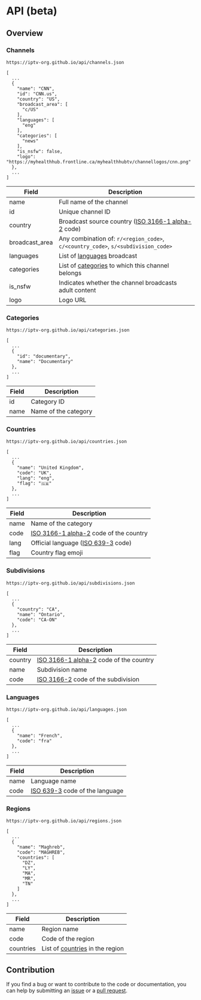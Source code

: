 # API (beta)

## Overview

### Channels

```
https://iptv-org.github.io/api/channels.json
```

```
[
  ...
  {
    "name": "CNN",
    "id": "CNN.us",
    "country": "US",
    "broadcast_area": [
      "c/US"
    ],
    "languages": [
      "eng"
    ],
    "categories": [
      "news"
    ],
    "is_nsfw": false,
    "logo": "https://myhealthhub.frontline.ca/myhealthhubtv/channellogos/cnn.png"
  },
  ...
]
```

| Field          | Description                                                                                            |
| -------------- | ------------------------------------------------------------------------------------------------------ |
| name           | Full name of the channel                                                                               |
| id             | Unique channel ID                                                                                      |
| country        | Broadcast source country ([ISO 3166-1 alpha-2](https://en.wikipedia.org/wiki/ISO_3166-1_alpha-2) code) |
| broadcast_area | Any combination of: `r/<region_code>`, `c/<country_code>`, `s/<subdivision_code>`                      |
| languages      | List of [languages](#languages) broadcast                                                              |
| categories     | List of [categories](#categories) to which this channel belongs                                        |
| is_nsfw        | Indicates whether the channel broadcasts adult content                                                 |
| logo           | Logo URL                                                                                               |

### Categories

```
https://iptv-org.github.io/api/categories.json
```

```
[
  ...
  {
    "id": "documentary",
    "name": "Documentary"
  },
  ...
]
```

| Field | Description          |
| ----- | -------------------- |
| id    | Category ID          |
| name  | Name of the category |

### Countries

```
https://iptv-org.github.io/api/countries.json
```

```
[
  ...
  {
    "name": "United Kingdom",
    "code": "UK",
    "lang": "eng",
    "flag": "🇬🇧"
  },
  ...
]
```

| Field | Description                                                                                |
| ----- | ------------------------------------------------------------------------------------------ |
| name  | Name of the category                                                                       |
| code  | [ISO 3166-1 alpha-2](https://en.wikipedia.org/wiki/ISO_3166-1_alpha-2) code of the country |
| lang  | Official language ([ISO 639-3](https://en.wikipedia.org/wiki/ISO_639-3) code)              |
| flag  | Country flag emoji                                                                         |

### Subdivisions

```
https://iptv-org.github.io/api/subdivisions.json
```

```
[
  ...
  {
    "country": "CA",
    "name": "Ontario",
    "code": "CA-ON"
  },
  ...
]
```

| Field   | Description                                                                                |
| ------- | ------------------------------------------------------------------------------------------ |
| country | [ISO 3166-1 alpha-2](https://en.wikipedia.org/wiki/ISO_3166-1_alpha-2) code of the country |
| name    | Subdivision name                                                                           |
| code    | [ISO 3166-2](https://en.wikipedia.org/wiki/ISO_3166-1_alpha-2) code of the subdivision     |

### Languages

```
https://iptv-org.github.io/api/languages.json
```

```
[
  ...
  {
    "name": "French",
    "code": "fra"
  },
  ...
]
```

| Field | Description                                                               |
| ----- | ------------------------------------------------------------------------- |
| name  | Language name                                                             |
| code  | [ISO 639-3](https://en.wikipedia.org/wiki/ISO_639-3) code of the language |

### Regions

```
https://iptv-org.github.io/api/regions.json
```

```
[
  ...
  {
    "name": "Maghreb",
    "code": "MAGHREB",
    "countries": [
      "DZ",
      "LY",
      "MA",
      "MR",
      "TN"
    ]
  },
  ...
]
```

| Field     | Description                                   |
| --------- | --------------------------------------------- |
| name      | Region name                                   |
| code      | Code of the region                            |
| countries | List of [countries](#countries) in the region |

## Contribution

If you find a bug or want to contribute to the code or documentation, you can help by submitting an [issue](https://github.com/iptv-org/api/issues) or a [pull request](https://github.com/iptv-org/api/pulls).
